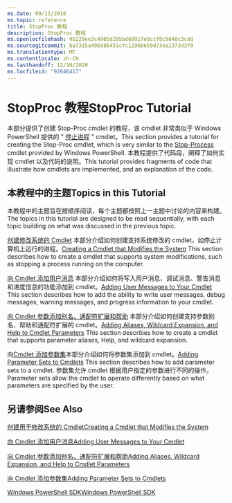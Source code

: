 ```yaml
---
ms.date: 09/13/2016
ms.topic: reference
title: StopProc 教程
description: StopProc 教程
ms.openlocfilehash: 95229ee3c4905d295bd6991fe8ccf8c9840c3cdd
ms.sourcegitcommit: ba7315a496986451cfc1296b659d73ea2373d3f0
ms.translationtype: MT
ms.contentlocale: zh-CN
ms.lasthandoff: 12/10/2020
ms.locfileid: "92646417"
---
```

# <a name="stopproc-tutorial"></a><span data-ttu-id="cca4a-103">StopProc 教程</span><span class="sxs-lookup"><span data-stu-id="cca4a-103">StopProc Tutorial</span></span>

<span data-ttu-id="cca4a-104">本部分提供了创建 Stop-Proc cmdlet 的教程，该 cmdlet 非常类似于 Windows PowerShell 提供的 " [停止进程](/powershell/module/Microsoft.PowerShell.Management/Stop-Process) " cmdlet。</span><span class="sxs-lookup"><span data-stu-id="cca4a-104">This section provides a tutorial for creating the Stop-Proc cmdlet, which is very similar to the [Stop-Process](/powershell/module/Microsoft.PowerShell.Management/Stop-Process) cmdlet provided by Windows PowerShell.</span></span> <span data-ttu-id="cca4a-105">本教程提供了代码段，阐释了如何实现 cmdlet 以及代码的说明。</span><span class="sxs-lookup"><span data-stu-id="cca4a-105">This tutorial provides fragments of code that illustrate how cmdlets are implemented, and an explanation of the code.</span></span>

## <a name="topics-in-this-tutorial"></a><span data-ttu-id="cca4a-106">本教程中的主题</span><span class="sxs-lookup"><span data-stu-id="cca4a-106">Topics in this Tutorial</span></span>

<span data-ttu-id="cca4a-107">本教程中的主题旨在按顺序阅读，每个主题都按照上一主题中讨论的内容来构建。</span><span class="sxs-lookup"><span data-stu-id="cca4a-107">The topics in this tutorial are designed to be read sequentially, with each topic building on what was discussed in the previous topic.</span></span>

<span data-ttu-id="cca4a-108">[创建修改系统的 Cmdlet](./creating-a-cmdlet-that-modifies-the-system.md) 本部分介绍如何创建支持系统修改的 cmdlet，如停止计算机上运行的进程。</span><span class="sxs-lookup"><span data-stu-id="cca4a-108">[Creating a Cmdlet that Modifies the System](./creating-a-cmdlet-that-modifies-the-system.md) This section describes how to create a cmdlet that supports system modifications, such as stopping a process running on the computer.</span></span>

<span data-ttu-id="cca4a-109">[向 Cmdlet 添加用户消息](./adding-user-messages-to-your-cmdlet.md) 本部分介绍如何将写入用户消息、调试消息、警告消息和进度信息的功能添加到 cmdlet。</span><span class="sxs-lookup"><span data-stu-id="cca4a-109">[Adding User Messages to Your Cmdlet](./adding-user-messages-to-your-cmdlet.md) This section describes how to add the ability to write user messages, debug messages, warning messages, and progress information to your cmdlet.</span></span>

<span data-ttu-id="cca4a-110">[向 Cmdlet 参数添加别名、通配符扩展和帮助](./adding-aliases-wildcard-expansion-and-help-to-cmdlet-parameters.md) 本部分介绍如何创建支持参数别名、帮助和通配符扩展的 cmdlet。</span><span class="sxs-lookup"><span data-stu-id="cca4a-110">[Adding Aliases, Wildcard Expansion, and Help to Cmdlet Parameters](./adding-aliases-wildcard-expansion-and-help-to-cmdlet-parameters.md) This section describes how to create a cmdlet that supports parameter aliases, Help, and wildcard expansion.</span></span>

<span data-ttu-id="cca4a-111">向[Cmdlet 添加参数集](./adding-parameter-sets-to-a-cmdlet.md)本部分介绍如何将参数集添加到 cmdlet。</span><span class="sxs-lookup"><span data-stu-id="cca4a-111">[Adding Parameter Sets to Cmdlets](./adding-parameter-sets-to-a-cmdlet.md) This section describes how to add parameter sets to a cmdlet.</span></span> <span data-ttu-id="cca4a-112">参数集允许 cmdlet 根据用户指定的参数进行不同的操作。</span><span class="sxs-lookup"><span data-stu-id="cca4a-112">Parameter sets allow the cmdlet to operate differently based on what parameters are specified by the user.</span></span>

## <a name="see-also"></a><span data-ttu-id="cca4a-113">另请参阅</span><span class="sxs-lookup"><span data-stu-id="cca4a-113">See Also</span></span>

[<span data-ttu-id="cca4a-114">创建用于修改系统的 Cmdlet</span><span class="sxs-lookup"><span data-stu-id="cca4a-114">Creating a Cmdlet that Modifies the System</span></span>](./creating-a-cmdlet-that-modifies-the-system.md)

[<span data-ttu-id="cca4a-115">向 Cmdlet 添加用户消息</span><span class="sxs-lookup"><span data-stu-id="cca4a-115">Adding User Messages to Your Cmdlet</span></span>](./adding-user-messages-to-your-cmdlet.md)

[<span data-ttu-id="cca4a-116">向 Cmdlet 参数添加别名、通配符扩展和帮助</span><span class="sxs-lookup"><span data-stu-id="cca4a-116">Adding Aliases, Wildcard Expansion, and Help to Cmdlet Parameters</span></span>](./adding-aliases-wildcard-expansion-and-help-to-cmdlet-parameters.md)

[<span data-ttu-id="cca4a-117">向 Cmdlet 添加参数集</span><span class="sxs-lookup"><span data-stu-id="cca4a-117">Adding Parameter Sets to Cmdlets</span></span>](./adding-parameter-sets-to-a-cmdlet.md)

[<span data-ttu-id="cca4a-118">Windows PowerShell SDK</span><span class="sxs-lookup"><span data-stu-id="cca4a-118">Windows PowerShell SDK</span></span>](../windows-powershell-reference.md)
